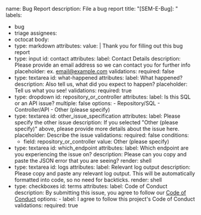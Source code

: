 name: Bug Report
description: File a bug report
title: "[SEM-E-Bug]: "
labels:
  - bug
  - triage
assignees:
  - octocat
body:
  - type: markdown
    attributes:
      value: |
        Thank you for filling out this bug report
  - type: input
    id: contact
    attributes:
      label: Contact Details
      description: Please provide an email address so we can contact you for further info
      placeholder: ex. email@example.com
    validations:
      required: false
  - type: textarea
    id: what-happened
    attributes:
      label: What happened?
      description: Also tell us, what did you expect to happen?
      placeholder: Tell us what you see!
    validations:
      required: true
  - type: dropdown
    id: repository_or_controller
    attributes:
      label: Is this SQL or an API issue?
      multiple: false
      options:
        - Repository/SQL
        - Controller/API
        - Other (please specify)
  - type: textarea
    id: other_issue_specification
    attributes:
      label: Please specify the other issue
      description: If you selected "Other (please specify)" above, please provide more details about the issue here.
      placeholder: Describe the issue
    validations:
      required: false
    conditions:
      - field: repository_or_controller
        value: Other (please specify)
  - type: textarea
    id: which_endpoint
    attributes:
      label: Which endpoint are you experiencing the issue on?
      description: Please can you copy and paste the JSON error that you are seeing?
    render: shell
  - type: textarea
    id: logs
    attributes:
      label: Relevant log output
      description: Please copy and paste any relevant log output. This will be automatically formatted into code, so no need for backticks.
    render: shell
  - type: checkboxes
    id: terms
    attributes:
      label: Code of Conduct
      description: By submitting this issue, you agree to follow our [Code of Conduct](https://example.com)
      options:
        - label: I agree to follow this project's Code of Conduct
    validations:
      required: true
